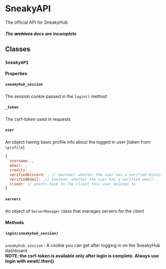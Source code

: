 # SneakyAPI
The official API for SneakyHub <br>

##### The ~~archives~~ docs are incomplete

## Classes
### `SneakyAPI`
#### Properties
##### `sneakyhub_session`
The session cookie passed in the `login()` method

##### `_token`
The csrf-token used in requests

##### `user`
An object having basic profile info about the logged in user \[taken from `\profile`\]
```js
{
  username: , 
  email: ,
  credits: ,
  verifiedDiscord: , // boolean: whether the user has a verified Discord 
  verifiedEmail: ,// boolean: whether the user has a verified email
  client: // points back to the client this user belongs to
}
```
##### `servers`
An object of `ServerManager` class that manages servers for the client

#### Methods
##### `login(sneakyhub_session)`
`sneakyhub_session` : A cookie you can get after logging in on the SneakyHub dashboard <br>
**NOTE: the csrf-token is available only after login is complete. Always use login with await/.then()**
